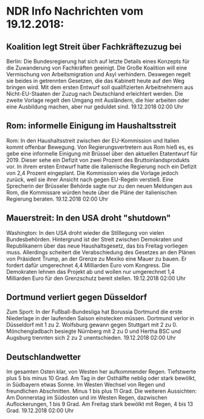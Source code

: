 # NDR Info Nachrichten vom 19.12.2018:


## Koalition legt Streit über Fachkräftezuzug bei
Berlin: Die Bundesregierung hat sich auf letzte Details eines Konzepts für die Zuwanderung von Fachkräften geeinigt. Die Große Koalition will eine Vermischung von Arbeitsmigration und Asyl verhindern. Deswegen regelt sie beides in getrennten Gesetzen, die das Kabinett heute auf den Weg bringen wird. Mit dem ersten Entwurf soll qualifizierten Arbeitnehmern aus Nicht-EU-Staaten der Zuzug nach Deutschland erleichtert werden. Die zweite Vorlage regelt den Umgang mit Ausländern, die hier arbeiten oder eine Ausbildung machen, aber nur geduldet sind. 19.12.2018 02:00 Uhr 

## Rom: informelle Einigung im Haushaltsstreit
Rom: In den Haushaltsstreit zwischen der EU-Kommission und Italien kommt offenbar Bewegung. Von Regierungsvertretern aus Rom hieß es, es gebe eine informelle Einigung mit Brüssel über den aktuellen Etatentwurf für 2019. Dieser sehe ein Defizit von zwei Prozent des Bruttoinlandsprodukts vor. In ihrem ersten Entwurf hatte die italienische Regierung noch ein Defizit von 2,4 Prozent eingeplant. Die Kommission wies die Vorlage jedoch zurück, weil sie ihrer Ansicht nach gegen EU-Regeln verstieß. Eine Sprecherin der Brüsseler Behörde sagte nur zu den neuen Meldungen aus Rom, die Kommissare würden heute über die Pläne der italienischen Regierung beraten. 19.12.2018 02:00 Uhr 

## Mauerstreit: In den USA droht "shutdown"
Washington: In den USA droht wieder die Stilllegung von vielen Bundesbehörden. Hintergrund ist der Streit zwischen Demokraten und Republikanern über das neue Haushaltsgesetz, das bis Freitag vorliegen muss. Allerdings scheitert die Verabschiedung des Gesetzes an den Plänen von Präsident Trump, an der Grenze zu Mexiko eine Mauer zu bauen. Er fordert dafür umgerechnet 4,4 Milliarden Euro vom Kongress. Die Demokraten lehnen das Projekt ab und wollen nur umgerechnet 1,4 Milliarden Euro für den Grenzschutz bereit stellen. 19.12.2018 02:00 Uhr 

## Dortmund verliert gegen Düsseldorf
Zum Sport: In der Fußball-Bundesliga hat Borussia Dortmund die erste Niederlage in der laufenden Saison einstecken müssen. Dortmund verlor in Düsseldorf mit 1 zu 2. Wolfsburg gewann gegen Stuttgart mit 2 zu 0. Mönchengladbach besiegte Nürnberg mit 2 zu 0 und Hertha BSC und Augsburg trennten sich 2 zu 2 unentschieden. 19.12.2018 02:00 Uhr 

## Deutschlandwetter
Im gesamten Osten klar, von Westen her aufkommender Regen. Tiefstwerte plus 5 bis minus 10 Grad. Am Tag in der Osthälfte neblig oder stark bewölkt, in Südbayern etwas Sonne. Im Westen Wechsel von Regen und freundlichen Abschnitten. Minus 1 bis plus 11 Grad. Die weiteren Aussichten: Am Donnerstag im Südosten und im Westen Regen, dazwischen Auflockerungen, 1 bis 9 Grad. Am Freitag stark bewölkt mit Regen, 4 bis 13 Grad. 19.12.2018 02:00 Uhr 
